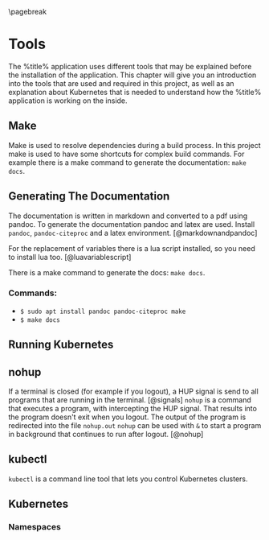 \pagebreak

# Tools
The %title% application uses different tools that may be explained before the installation of the application. This chapter will give you an introduction into the tools that are used and required in this project, as well as an explanation about Kubernetes that is needed to understand how the %title% application is working on the inside.


## Make
Make is used to resolve dependencies during a build process. In this project make is used to have some shortcuts for complex build commands. For example there is a make command to generate the documentation: `make docs`.

## Generating The Documentation
<!-- TODO: This should be added to the readme aswell -->
The documentation is written in markdown and converted to a pdf using pandoc. To generate the documentation pandoc and latex are used. Install `pandoc`, `pandoc-citeproc` and a latex environment. [@markdownandpandoc]

For the replacement of variables there is a lua script installed, so you need to install lua too. [@luavariablescript]

There is a make command to generate the docs: `make docs`.

### Commands:
- `$ sudo apt install pandoc pandoc-citeproc make`
- `$ make docs`


## Running Kubernetes

## nohup
If a terminal is closed (for example if you logout), a HUP signal is send to all programs that are running in the terminal. [@signals]
`nohup` is a command that executes a program, with intercepting the HUP signal. That results into the program doesn't exit when you logout.
The output of the program is redirected into the file `nohup.out`
`nohup` can be used with `&` to start a program in background that continues to run after logout. [@nohup]


## kubectl
`kubectl` is a command line tool that lets you control Kubernetes clusters.

## Kubernetes
### Namespaces
